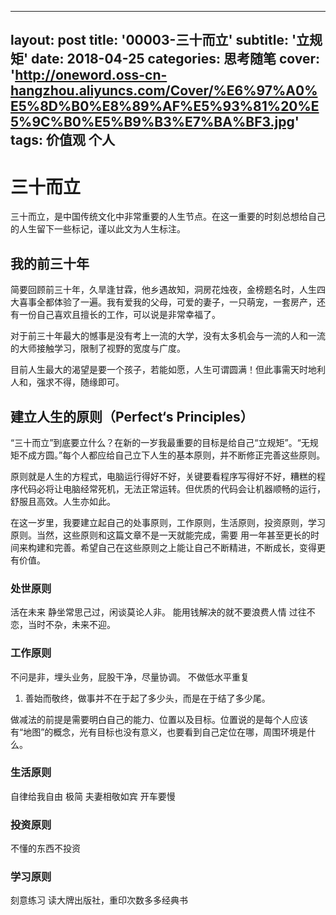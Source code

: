 
---
layout: post
title: '00003-三十而立'
subtitle: '立规矩'
date: 2018-04-25
categories: 思考随笔
cover: 'http://oneword.oss-cn-hangzhou.aliyuncs.com/Cover/%E6%97%A0%E5%8D%B0%E8%89%AF%E5%93%81%20%E5%9C%B0%E5%B9%B3%E7%BA%BF3.jpg'
tags: 价值观 个人 
---

# 三十而立
三十而立，是中国传统文化中非常重要的人生节点。在这一重要的时刻总想给自己的人生留下一些标记，谨以此文为人生标注。
##  我的前三十年
简要回顾前三十年，久旱逢甘霖，他乡遇故知，洞房花烛夜，金榜题名时，人生四大喜事全都体验了一遍。我有爱我的父母，可爱的妻子，一只萌宠，一套房产，还有一份自己喜欢且擅长的工作，可以说是非常幸福了。

对于前三十年最大的憾事是没有考上一流的大学，没有太多机会与一流的人和一流的大师接触学习，限制了视野的宽度与广度。

目前人生最大的渴望是要一个孩子，若能如愿，人生可谓圆满！但此事需天时地利人和，强求不得，随缘即可。

## 建立人生的原则（Perfect‘s Principles）
“三十而立”到底要立什么？在新的一岁我最重要的目标是给自己“立规矩”。“无规矩不成方圆。”每个人都应给自己立下人生的基本原则，并不断修正完善这些原则。

原则就是人生的方程式，电脑运行得好不好，关键要看程序写得好不好，糟糕的程序代码必将让电脑经常死机，无法正常运转。但优质的代码会让机器顺畅的运行，舒服且高效。人生亦如此。

在这一岁里，我要建立起自己的处事原则，工作原则，生活原则，投资原则，学习原则。当然，这些原则和这篇文章不是一天就能完成，需要 用一年甚至更长的时间来构建和完善。希望自己在这些原则之上能让自己不断精进，不断成长，变得更有价值。

### 处世原则
活在未来
静坐常思己过，闲谈莫论人非。
能用钱解决的就不要浪费人情
过往不恋，当时不杂，未来不迎。
### 工作原则
不问是非，埋头业务，屁股干净，尽量协调。
不做低水平重复
1. 善始而敬终，做事并不在于起了多少头，而是在于结了多少尾。

  做减法的前提是需要明白自己的能力、位置以及目标。位置说的是每个人应该有“地图”的概念，光有目标也没有意义，也要看到自己定位在哪，周围环境是什么。
  
### 生活原则
自律给我自由
极简
夫妻相敬如宾
开车要慢
### 投资原则
不懂的东西不投资
### 学习原则
刻意练习
读大牌出版社，重印次数多多经典书
